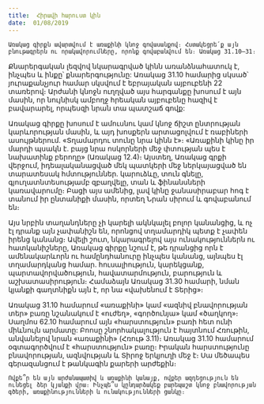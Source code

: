 ```yaml
---
title:  Հիրավի հարուստ կին
date:  01/08/2019
---
```


`Առակաց գիրքն ավարտվում է առաքինի կնոջ գովասանքով։ Հստակեցրե՛ք այն բնութագրերն ու որակավորումները, որոնք գովաբանվում են։ Առակաց 31.10–31։`

Քնարերգական լեզվով նկարագրված կինն առանձնահատուկ է, ինչպես և ինքը՝ քնարերգությունը: Առակաց 31.10 համարից սկսած՝ յուրաքանչյուր համար սկսվում է եբրայական այբուբենի 22 տառերով։ Արժանի կնոջն ուղղված այս հարգանքը խոսում է այն մասին, որ նույնիսկ ամբողջ հրեական այբուբենը հազիվ է բավարարել, որպեսզի նրան տա պատշաճ գովք:

Առակաց գիրքը խոսում է ամուսնու կամ կնոջ ճիշտ ընտրության կարևորության մասին, և այդ խոսքերն արտացոլվում է ռաբիների ասույթներում. «Տղամարդու տունը նրա կինն է»։ «Առաքինի կինը իր մարդի պսակն է. բայց նրա ոսկորների մեջ փտության պես է նախատինք բերողը» (Առակաց 12.4)։ Այստեղ, Առակաց գրքի վերջում, իդեալականացված մեկ պատկերի մեջ ներկայացված են տարատեսակ հմտություններ. կարուձևը, տուն գնելը, գյուղատնտեսությամբ զբաղվելը, տան և ֆինանսների կառավարումը։ Բացի այս ամենից, լավ կինը ջանասիրաբար հոգ է տանում իր ընտանիքի մասին, որտեղ Նրան սիրում և գովաբանում են։

Այս նրբին տաղանդները չի կարելի ակնկալել բոլոր կանանցից, և ոչ էլ դրանք այն չափանիշն են, որոնցով տղամարդիկ պետք է չափեն իրենց կանանց։ Ավելի շուտ, նկարագրելով այս ունակություններն ու հատկանիշները, Առակաց գիրքը նշում է, թե դրանցից որն է ամենակարևորն ու համընդհանուրը ինչպես կանանց, այնպես էլ տղամարդկանց համար. հուսալիություն, կարեկցանք, պարտավորվածություն, հավատարմություն, բարություն և աշխատասիրություն։ Համաձայն Առակաց 31.30 համարի, նման կյանքի գաղտնիքն այն է, որ նա «վախենում է Տերից»։

Առակաց 31.10 համարում «առաքինի» կամ «ազնիվ բնավորության տեր» բառը նշանակում է «ուժեղ», «գործունյա» կամ «ծաղկող»։ Սաղմոս 62.10 համարում այն «հարստություն» բառի հետ ունի միևնույն արմատը: Բոոսը շնորհակալություն է հայտնում Հռութին, անվանելով նրան «առաքինի» (Հռութ 3.11)։ Առակաց 31.10 համարում օգտագործվում է «հարստություն» բառը։ Իրական հարստությունը բնավորության, ազնվության և Տիրոջ երկյուղի մեջ է։ Սա մեծապես գերազանցում է թանկագին քարերի արժեքին։

`Ովքե՞ր են այն արժանապատիվ և առաքինի կանայք, ովքեր ազդեցություն են ունեցել ձեր կյանքի վրա։ Ինչպե՞ս կընդարձակեք բարեպաշտ կնոջ բնավորության գծերի, առաքինությունների և ունակությունների ցանկը։`